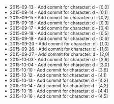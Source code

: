 - 2015-09-13 - Add commit for character: d - [0,0]
- 2015-09-14 - Add commit for character: d - [0,1]
- 2015-09-15 - Add commit for character: d - [0,2]
- 2015-09-16 - Add commit for character: d - [0,3]
- 2015-09-17 - Add commit for character: d - [0,4]
- 2015-09-18 - Add commit for character: d - [0,5]
- 2015-09-19 - Add commit for character: d - [0,6]
- 2015-09-20 - Add commit for character: d - [1,0]
- 2015-09-26 - Add commit for character: d - [1,6]
- 2015-09-27 - Add commit for character: d - [2,0]
- 2015-10-03 - Add commit for character: d - [2,6]
- 2015-10-04 - Add commit for character: d - [3,0]
- 2015-10-10 - Add commit for character: d - [3,6]
- 2015-10-12 - Add commit for character: d - [4,1]
- 2015-10-13 - Add commit for character: d - [4,2]
- 2015-10-14 - Add commit for character: d - [4,3]
- 2015-10-15 - Add commit for character: d - [4,4]
- 2015-10-16 - Add commit for character: d - [4,5]

